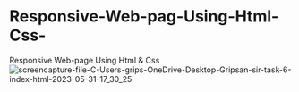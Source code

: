 # Responsive-Web-pag-Using-Html-Css-
Responsive Web-page Using Html &amp; Css 
![screencapture-file-C-Users-grips-OneDrive-Desktop-Gripsan-sir-task-6-index-html-2023-05-31-17_30_25](https://github.com/Gripsanraiyani/Responsive-Web-pag-Using-Html-Css-/assets/127504925/51f6e7e9-4cfc-4f35-a845-48ce929b4980)
